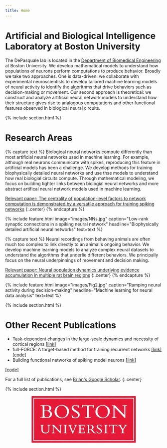 ```yaml
---
title: Home
---
```


# Artificial and Biological Intelligence Laboratory at Boston University

The DePasquale lab is located in the [Department of Biomedical Engineering](https://www.bu.edu/eng/academics/departments-and-divisions/biomedical-engineering/) at Boston University. We develop mathematical models to understand how populations of neurons perform computations to produce behavior. Broadly we take two approaches. One is data-driven: we collaborate with experimental neuroscientists to develop tailored machine learning models of neural activity to identify the algorithms that drive behaviors such as decision-making or movement. Our second approach is theoretical: we construct and analyze artificial neural network models to understand how their structure gives rise to analogous computations and other functional features observed in biological neural circuits.

{% include section.html %}

# Research Areas

{% capture text %}
Biological neural networks compute differently than most artificial neural networks used in machine learning. For example, although real neurons communicate with spikes, reproducing this feature in artificial models has been a challenge. We develop methods for training biophysically detailed neural networks and use thse models to understand how real biologial circuits compute. Through mathematical modeling, we focus on building tighter links between biologial neural networks and more abstract artifical neural network models used in machine learning. 

[Relevant paper: The centrality of population-level factors to network computation is demonstrated by a versatile approach for training spiking networks](https://doi.org/10.1016/j.neuron.2022.12.007)
{:.center}
{% endcapture %}

{%
  include feature.html
  image="images/NNs.jpg"
  caption="Low-rank synaptic connections in a spiking neural network"
  headline="Biophysically detailed artificial neural networks"
  text=text
%}

{% capture text %}
Neural recordings from behaving animals are often much too complex to link directly to an animal's ongoing behavior. We develop machine learning models to analyze complex neural datasets to understand the algorithms that underlie different behaviors. We principally focus on the neural underpinnings of movement and decision making. 
 
[Relevant paper: Neural population dynamics underlying evidence accumulation in multiple rat brain regions](https://www.biorxiv.org/content/10.1101/2021.10.28.465122v1)
{:.center}
{% endcapture %}

{%
  include feature.html
  image="images/Fig2.jpg"
  caption="Ramping neural activity during decision-making"
  headline="Machine learning for neural data analysis"
  text=text
%}

{% include section.html %}

# Other Recent Publications

- Task-dependent changes in the large-scale dynamics and necessity of cortical regions [[link]](https://linkinghub.elsevier.com/retrieve/pii/S0896627319307317)
- full-FORCE: A target-based method for training recurrent networks [[link]](https://journals.plos.org/plosone/article?id=10.1371/journal.pone.0191527)<a href="https://github.com/briandepasquale/full-FORCE-demos">[<i class="fa fa-github" aria-hidden="true"></i>code]</a>
- Building functional networks of spiking model neurons [[link]](https://www.nature.com/articles/nn.4241)

<span class="fas fa-angle-left"></span>
<a href="https://github.com/briandepasquale/full-FORCE-demos">[<i class="fa fa-github" aria-hidden="true"></i>code]</a>

For a full list of publications, see [Brian's Google Scholar](https://scholar.google.com/citations?user=dkRSv1AAAAAJ&hl=en).
{:.center}

{% include section.html %}

<div style="text-align: center;">
    <img src="images/BU.jpeg" >
</div>
